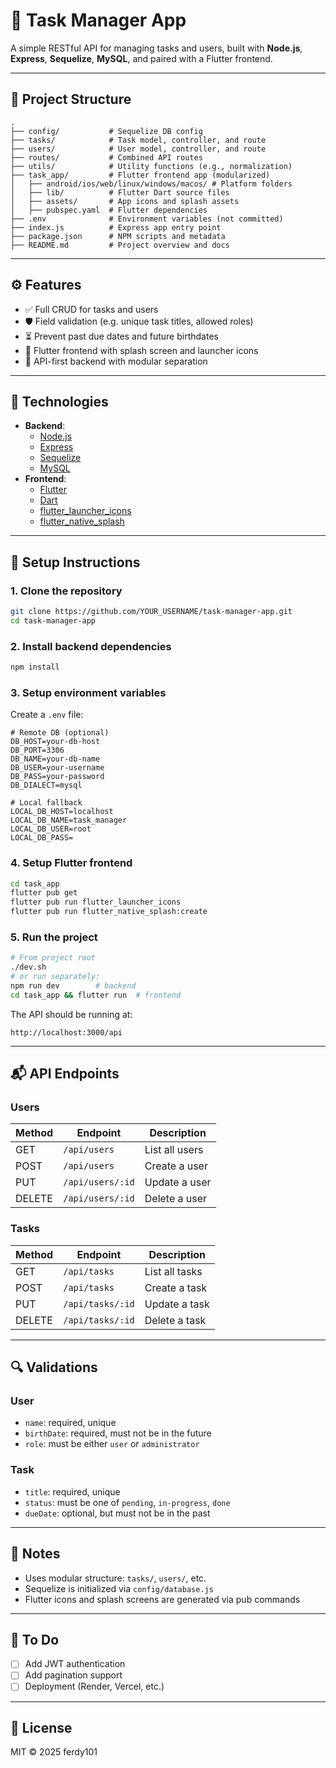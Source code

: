 # 📝 Task Manager App

A simple RESTful API for managing tasks and users, built with **Node.js**, **Express**, **Sequelize**, **MySQL**, and paired with a Flutter frontend.

---

## 📁 Project Structure

```
.
├── config/           # Sequelize DB config
├── tasks/            # Task model, controller, and route
├── users/            # User model, controller, and route
├── routes/           # Combined API routes
├── utils/            # Utility functions (e.g., normalization)
├── task_app/         # Flutter frontend app (modularized)
│   ├── android/ios/web/linux/windows/macos/ # Platform folders
│   ├── lib/          # Flutter Dart source files
│   ├── assets/       # App icons and splash assets
│   ├── pubspec.yaml  # Flutter dependencies
├── .env              # Environment variables (not committed)
├── index.js          # Express app entry point
├── package.json      # NPM scripts and metadata
├── README.md         # Project overview and docs
```

---

## ⚙️ Features

- ✅ Full CRUD for tasks and users
- 🛡 Field validation (e.g. unique task titles, allowed roles)
- ⏳ Prevent past due dates and future birthdates
- 📲 Flutter frontend with splash screen and launcher icons
- 🔌 API-first backend with modular separation

---

## 🧱 Technologies

- **Backend**:
  - [Node.js](https://nodejs.org/)
  - [Express](https://expressjs.com/)
  - [Sequelize](https://sequelize.org/)
  - [MySQL](https://www.mysql.com/)
- **Frontend**:
  - [Flutter](https://flutter.dev/)
  - [Dart](https://dart.dev/)
  - [flutter_launcher_icons](https://pub.dev/packages/flutter_launcher_icons)
  - [flutter_native_splash](https://pub.dev/packages/flutter_native_splash)

---

## 🔧 Setup Instructions

### 1. Clone the repository

```bash
git clone https://github.com/YOUR_USERNAME/task-manager-app.git
cd task-manager-app
```

### 2. Install backend dependencies

```bash
npm install
```

### 3. Setup environment variables

Create a `.env` file:

```env
# Remote DB (optional)
DB_HOST=your-db-host
DB_PORT=3306
DB_NAME=your-db-name
DB_USER=your-username
DB_PASS=your-password
DB_DIALECT=mysql

# Local fallback
LOCAL_DB_HOST=localhost
LOCAL_DB_NAME=task_manager
LOCAL_DB_USER=root
LOCAL_DB_PASS=
```

### 4. Setup Flutter frontend

```bash
cd task_app
flutter pub get
flutter pub run flutter_launcher_icons
flutter pub run flutter_native_splash:create
```

### 5. Run the project

```bash
# From project root
./dev.sh
# or run separately:
npm run dev        # backend
cd task_app && flutter run  # frontend
```

The API should be running at:

```
http://localhost:3000/api
```

---

## 📬 API Endpoints

### Users

| Method | Endpoint        | Description          |
|--------|------------------|----------------------|
| GET    | `/api/users`     | List all users       |
| POST   | `/api/users`     | Create a user        |
| PUT    | `/api/users/:id` | Update a user        |
| DELETE | `/api/users/:id` | Delete a user        |

### Tasks

| Method | Endpoint        | Description          |
|--------|------------------|----------------------|
| GET    | `/api/tasks`     | List all tasks       |
| POST   | `/api/tasks`     | Create a task        |
| PUT    | `/api/tasks/:id` | Update a task        |
| DELETE | `/api/tasks/:id` | Delete a task        |

---

## 🔍 Validations

### User
- `name`: required, unique
- `birthDate`: required, must not be in the future
- `role`: must be either `user` or `administrator`

### Task
- `title`: required, unique
- `status`: must be one of `pending`, `in-progress`, `done`
- `dueDate`: optional, but must not be in the past

---

## 📌 Notes

- Uses modular structure: `tasks/`, `users/`, etc.
- Sequelize is initialized via `config/database.js`
- Flutter icons and splash screens are generated via pub commands

---

## 🧹 To Do

- [ ] Add JWT authentication
- [ ] Add pagination support
- [ ] Deployment (Render, Vercel, etc.)

---

## 📄 License

MIT © 2025 ferdy101